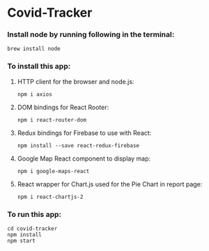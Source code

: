 # Covid-Tracker

### Install node by running following in the terminal:
```
brew install node
```

### To install this app:
1. HTTP client for the browser and node.js:
   ```
   npm i axios
   ```

2. DOM bindings for React Rooter:
   ```
   npm i react-router-dom
   ```

3. Redux bindings for Firebase to use with React:
   ```
   npm install --save react-redux-firebase
   ```

4. Google Map React component to display map:
   ```
   npm i google-maps-react
   ```

5. React wrapper for Chart.js used for the Pie Chart in report page:
   ```
   npm i react-chartjs-2
   ```

### To run this app:
```
cd covid-tracker
npm install
npm start
```
